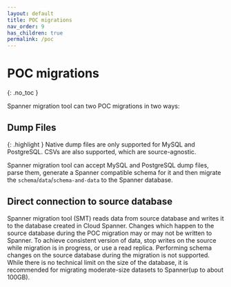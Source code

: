 ```yaml
---
layout: default
title: POC migrations
nav_order: 9
has_children: true
permalink: /poc
---
```


# POC migrations
{: .no_toc }

Spanner migration tool can two POC migrations in two ways:

## Dump Files

{: .highlight }
Native dump files are only supported for MySQL and PostgreSQL. CSVs are also supported, which are source-agnostic.

Spanner migration tool can accept MySQL and PostgreSQL dump files, parse them, generate a Spanner compatible schema for it and then migrate the `schema`/`data`/`schema-and-data` to the Spanner database.

## Direct connection to source database

Spanner migration tool (SMT) reads data from source database and writes it to the database created in Cloud Spanner. Changes which happen to the source database during the POC migration may or may not be written to Spanner. To achieve consistent version of data, stop writes on the source while migration is in progress, or use a read replica. Performing schema changes on the source database during the migration is not supported. While there is no technical limit on the size of the database, it is recommended for migrating moderate-size datasets to Spanner(up to about 100GB).
